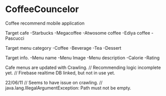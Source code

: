 # CoffeeCouncelor
Coffee recommend mobile application

Target cafe
-Starbucks
-Megacoffee
-Atwosome coffee
-Ediya coffee
-Pascucci

Target menu category
-Coffee
-Beverage
-Tea
-Dessert

Target info.
-Menu name
-Menu Image
-Menu description
-Calorie
-Rating

Cafe menus are updated with Crawling.
// Recommending logic incomplete yet.
// Firebase realtime DB linked, but not in use yet.

22/06/11
// Seems to have issue on crawling.
// java.lang.IllegalArgumentException: Path must not be empty.
